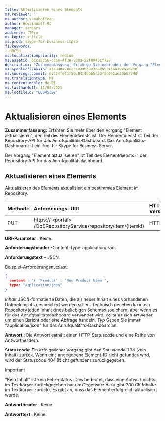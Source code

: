 ```yaml
---
title: Aktualisieren eines Elements
ms.reviewer: ''
ms.author: v-mahoffman
author: HowlinWolf-92
manager: serdars
audience: ITPro
ms.topic: article
ms.prod: skype-for-business-itpro
f1.keywords:
- NOCSH
ms.localizationpriority: medium
ms.assetid: b1c15c56-cdae-4f3e-838a-52f0940cf729
description: 'Zusammenfassung: Erfahren Sie mehr über den Vorgang "Element aktualisieren", der Teil des Elementdiensts ist. Der Elementdienst ist Teil der Repository-API für das Anrufqualitäts-Dashboard. Das Anrufqualitäts-Dashboard ist ein Tool für Skype for Business Server.'
ms.openlocfilehash: 4140909786c3144dbc043568a5ca6aa2995a0720
ms.sourcegitcommit: 67324fe43f50c8414bb65c52f5b561ac30b52748
ms.translationtype: MT
ms.contentlocale: de-DE
ms.lasthandoff: 11/08/2021
ms.locfileid: "60845398"
---
```

# <a name="update-item"></a>Aktualisieren eines Elements
 
**Zusammenfassung:** Erfahren Sie mehr über den Vorgang "Element aktualisieren", der Teil des Elementdiensts ist. Der Elementdienst ist Teil der Repository-API für das Anrufqualitäts-Dashboard. Das Anrufqualitäts-Dashboard ist ein Tool für Skype for Business Server.
  
Der Vorgang "Element aktualisieren" ist Teil des Elementdiensts in der Repository-API für das Anrufqualitätsdashboard.
  
## <a name="update-item"></a>Aktualisieren eines Elements

Aktualisieren des Elements aktualisiert ein bestimmtes Element im Repository.
  

|**Methode**|**Anforderungs-URI**|**HTTP-Version**|
|:-----|:-----|:-----|
|PUT  <br/> |https:// \<portal\> /QoERepositoryService/repository/item/{itemId}  <br/> |HTTP/1.1  <br/> |
   
 **URI-Parameter** : Keine.
  
 **Anforderungsheader** -Content-Type: application/json.
  
 **Anforderungstext** – JSON.
  
Beispiel-Anforderungsnutzlast:
  
```json
{
  content : "{ 'Product' : 'New Product Name'",
  type: "application/json"
}
```

 *Inhalt*  JSON-formatierte Daten, die als neuer Inhalt eines vorhandenen Unterelements gespeichert werden sollen. Technisch gesehen kann ein Repository jeden Inhalt eines beliebigen Schemas speichern, aber wenn es für das Anrufqualitätsdashboard verwendet wird, sollte es sich entweder um einen Bericht oder eine Abfrage handeln. *Typ*  Geben Sie immer "application/json" für das Anrufqualitäts-Dashboard an.
  
 **Antwort** : Die Antwort enthält einen HTTP-Statuscode und eine Reihe von Antwortheadern.
  
 **Statuscode:** Ein erfolgreicher Vorgang gibt den Statuscode 204 (kein Inhalt) zurück. Wenn eine angegebene Element-ID nicht gefunden wird, wird der Statuscode 404 (Nicht gefunden) zurückgegeben.
  
> [!IMPORTANT]
> "Kein Inhalt" ist kein Fehlerstatus. Dies bedeutet, dass eine Antwort nichts im Textkörper zurückgegeben hat (im Gegensatz dazu gibt 200 OK Inhalte im Textkörper zurück). Es gibt an, dass das Element erfolgreich aktualisiert wurde. 
  
 **Antwortheader** : Keine.
  
 **Antworttext** : Keine.
  

